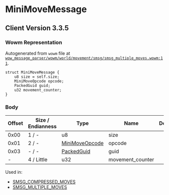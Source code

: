 # MiniMoveMessage

## Client Version 3.3.5

### Wowm Representation

Autogenerated from `wowm` file at [`wow_message_parser/wowm/world/movement/smsg/smsg_multiple_moves.wowm:11`](https://github.com/gtker/wow_messages/tree/main/wow_message_parser/wowm/world/movement/smsg/smsg_multiple_moves.wowm#L11).
```rust,ignore
struct MiniMoveMessage {
    u8 size = self.size;
    MiniMoveOpcode opcode;
    PackedGuid guid;
    u32 movement_counter;
}
```
### Body

| Offset | Size / Endianness | Type | Name | Description | Comment |
| ------ | ----------------- | ---- | ---- | ----------- | ------- |
| 0x00 | 1 / - | u8 | size |  |  |
| 0x01 | 2 / - | [MiniMoveOpcode](minimoveopcode.md) | opcode |  |  |
| 0x03 | - / - | [PackedGuid](../spec/packed-guid.md) | guid |  |  |
| - | 4 / Little | u32 | movement_counter |  |  |


Used in:
* [SMSG_COMPRESSED_MOVES](smsg_compressed_moves.md)
* [SMSG_MULTIPLE_MOVES](smsg_multiple_moves.md)

